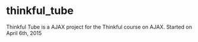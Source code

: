# thinkful_tube
Thinkful Tube is a AJAX project for the Thinkful course on AJAX. Started on April 6th, 2015
